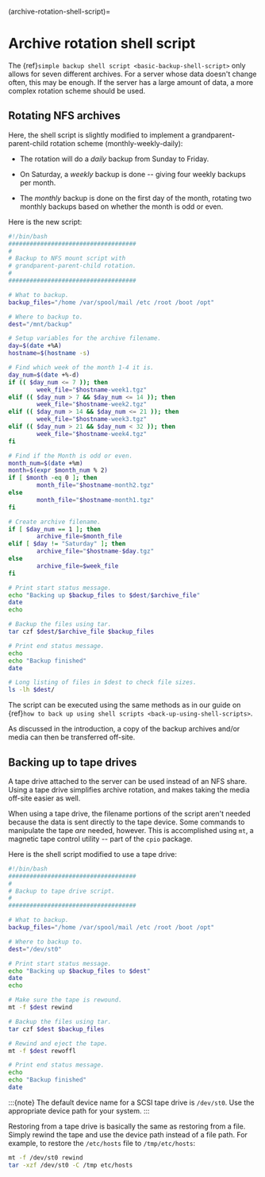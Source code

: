 (archive-rotation-shell-script)=

# Archive rotation shell script

The {ref}`simple backup shell script <basic-backup-shell-script>` only allows for seven different archives. For a server whose data doesn't change often, this may be enough. If the server has a large amount of data, a more complex rotation scheme should be used.

## Rotating NFS archives

Here, the shell script is slightly modified to implement a grandparent-parent-child rotation scheme (monthly-weekly-daily):

- The rotation will do a _daily_ backup from Sunday to Friday.

- On Saturday, a _weekly_ backup is done -- giving four weekly backups per month.

- The _monthly_ backup is done on the first day of the month, rotating two monthly backups based on whether the month is odd or even.

Here is the new script:

```sh
#!/bin/bash
####################################
#
# Backup to NFS mount script with
# grandparent-parent-child rotation.
#
####################################

# What to backup.
backup_files="/home /var/spool/mail /etc /root /boot /opt"

# Where to backup to.
dest="/mnt/backup"

# Setup variables for the archive filename.
day=$(date +%A)
hostname=$(hostname -s)

# Find which week of the month 1-4 it is.
day_num=$(date +%-d)
if (( $day_num <= 7 )); then
        week_file="$hostname-week1.tgz"
elif (( $day_num > 7 && $day_num <= 14 )); then
        week_file="$hostname-week2.tgz"
elif (( $day_num > 14 && $day_num <= 21 )); then
        week_file="$hostname-week3.tgz"
elif (( $day_num > 21 && $day_num < 32 )); then
        week_file="$hostname-week4.tgz"
fi

# Find if the Month is odd or even.
month_num=$(date +%m)
month=$(expr $month_num % 2)
if [ $month -eq 0 ]; then
        month_file="$hostname-month2.tgz"
else
        month_file="$hostname-month1.tgz"
fi

# Create archive filename.
if [ $day_num == 1 ]; then
        archive_file=$month_file
elif [ $day != "Saturday" ]; then
        archive_file="$hostname-$day.tgz"
else
        archive_file=$week_file
fi

# Print start status message.
echo "Backing up $backup_files to $dest/$archive_file"
date
echo

# Backup the files using tar.
tar czf $dest/$archive_file $backup_files

# Print end status message.
echo
echo "Backup finished"
date

# Long listing of files in $dest to check file sizes.
ls -lh $dest/
```

The script can be executed using the same methods as in our guide on {ref}`how to back up using shell scripts <back-up-using-shell-scripts>`.

As discussed in the introduction, a copy of the backup archives and/or media can then be transferred off-site.

## Backing up to tape drives

A tape drive attached to the server can be used instead of an NFS share. Using a tape drive simplifies archive rotation, and makes taking the media off-site easier as well.

When using a tape drive, the filename portions of the script aren't needed because the data is sent directly to the tape device. Some commands to manipulate the tape _are_ needed, however. This is accomplished using `mt`, a magnetic tape control utility -- part of the `cpio` package.

Here is the shell script modified to use a tape drive:

```sh
#!/bin/bash
####################################
#
# Backup to tape drive script.
#
####################################

# What to backup.
backup_files="/home /var/spool/mail /etc /root /boot /opt"

# Where to backup to.
dest="/dev/st0"

# Print start status message.
echo "Backing up $backup_files to $dest"
date
echo

# Make sure the tape is rewound.
mt -f $dest rewind

# Backup the files using tar.
tar czf $dest $backup_files

# Rewind and eject the tape.
mt -f $dest rewoffl

# Print end status message.
echo
echo "Backup finished"
date
```

:::{note}
The default device name for a SCSI tape drive is `/dev/st0`. Use the appropriate device path for your system.
:::

Restoring from a tape drive is basically the same as restoring from a file. Simply rewind the tape and use the device path instead of a file path. For example, to restore the `/etc/hosts` file to `/tmp/etc/hosts`:

```bash
mt -f /dev/st0 rewind
tar -xzf /dev/st0 -C /tmp etc/hosts
```
